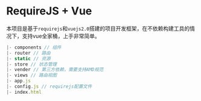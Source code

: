 # RequireJS + Vue
本项目是基于`requirejs`和`vuejs2.0`搭建的项目开发框架，在不依赖构建工具的情况下，支持vue全家桶，上手非常简单。
```js
|- components // 组件
|- router // 路由
|- static // 资源
|- store // 状态管理
|- vender // 第三方依赖，需要支持AMD规范
|- views // 路由视图
|- app.js
|- config.js // requirejs配置文件
|- index.html
```
